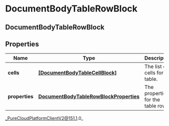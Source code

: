 # DocumentBodyTableRowBlock

## DocumentBodyTableRowBlock

## Properties

|Name | Type | Description | Notes|
|------------ | ------------- | ------------- | -------------|
| **cells** | [**[DocumentBodyTableCellBlock]**](DocumentBodyTableCellBlock) | The list of cells for the table. | |
| **properties** | [**DocumentBodyTableRowBlockProperties**](DocumentBodyTableRowBlockProperties) | The properties for the table rows. | [optional] |



_PureCloudPlatformClientV2@151.1.0_
